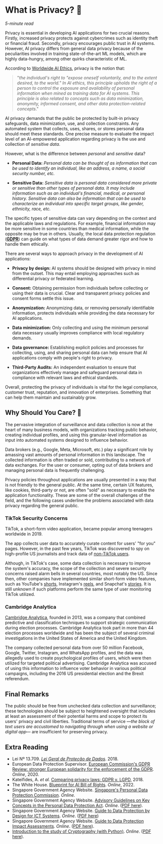 # What is Privacy? 🔎

_5-minute read_

Privacy is essential in developing AI applications for two crucial reasons. Firstly, increased privacy protects against cybercrimes such as identity theft or financial fraud. Secondly, privacy encourages public trust in AI systems. However, AI privacy differs from general data privacy because of the peculiarities involved in training state-of-the-art ML models, which are highly data-hungry, among other quirks characteristic of ML.

According to [Worldwide AI Ethics](https://nkluge-correa.github.io/worldwide_AI-ethics/), privacy is the notion that:

> "_the individual's right to "expose oneself voluntarily, and to the extent desired, to the world." In AI ethics, this principle upholds the right of a person to control the exposure and availability of personal information when mined as training data for AI systems. This principle is also related to concepts such as data minimization, anonymity, informed consent, and other data protection-related concepts_."

AI privacy demands that the public be protected by built-in privacy safeguards, data minimization, use, and collection constraints. Any automated system that collects, uses, shares, or stores personal data should meet these standards. One precise measure to evaluate the impact level of an AI-empowered application regarding privacy is the use and collection of _sensitive data_.

However, what is the difference between _personal_ and _sensitive_ data?

- **Personal Data:** _Personal data can be thought of as information that can be used to identify an individual, like an address, a name, a social security number, etc._

- **Sensitive Data:** _Sensitive data is personal data considered more private or sensitive than other types of personal data. It may include information such as an individual's financial, medical, or personal history. Sensitive data can also be information that can be used to characterize an individual into specific target groups, like gender, ethnicity, race, etc._

The specific types of sensitive data can vary depending on the context and the applicable laws and regulations. For example, financial information may be more sensitive in some countries than medical information, while the opposite may be true in others. Usually, the local data protection regulation ([**GDPR**](https://www.gov.br/cidadania/pt-br/acesso-a-informacao/lgpd)) can guide on what types of data demand greater rigor and how to handle them ethically.

There are several ways to approach privacy in the development of AI applications:

- **Privacy by design:** AI systems should be designed with privacy in mind from the outset. This may entail employing approaches such as differential privacy or federated learning.

- **Consent:** Obtaining permission from individuals before collecting or using their data is crucial. Clear and transparent privacy policies and consent forms settle this issue.

- **Anonymization:** Anonymizing data, or removing personally identifiable information, protects individuals while providing the data necessary for AI applications.

- **Data minimization:** Only collecting and using the minimum personal data necessary usually improves compliance with local regulatory demands.

- **Data governance:** Establishing explicit policies and processes for collecting, using, and sharing personal data can help ensure that AI applications comply with people's right to privacy.

- **Third-Party Audits:** An independent evaluation to ensure that organizations effectively manage and safeguard personal data in compliance with relevant laws and ethical standards.

Overall, protecting the privacy of individuals is vital for the legal compliance, customer trust, reputation, and innovation of enterprises. Something that can help them maintain and sustainably grow.

## Why Should You Care? 🤔

The pervasive integration of surveillance and data collection is now at the heart of many business models, with organizations tracking public behavior, creating individual profiles, and using this granular-level information as input into automated systems designed to influence behavior.

Data brokers (e.g., Google, Meta, Microsoft, etc.) play a significant role by amassing vast amounts of personal information in this landscape. The collected information is often traded or sold, contributing to a network of data exchanges. For the user or consumer, opting out of data brokers and managing personal data is frequently challenging.

Privacy policies throughout applications are usually presented in a way that is not friendly to the general public. At the same time, certain UX features, like cookies, third-party or not, are often "sold" as necessary to enable the application functionality. These are some of the overall challenges of the field, and the following cases underline the problems associated with data privacy regarding the general public.

### TikTok Security Concerns

TikTok, a short-form video application, became popular among teenagers worldwide in 2019.

The app collects user data to accurately curate content for users' "for you" pages. However, in the past few years, TikTok was discovered to spy on high-profile US journalists and track data of [non-TikTok users](https://www.consumerreports.org/electronics-computers/privacy/tiktok-tracks-you-across-the-web-even-if-you-dont-use-app-a4383537813/).

Although, in TikTok's case, some data collection is necessary to improve the system's accuracy, the scope of the collection and severe security concerns raised alarm bells in several countries, most notably the US. Since then, other companies have implemented similar short-form video features, such as YouTube's [shorts](https://www.youtube.com/creators/shorts/), Instagram's [reels](https://about.instagram.com/blog/announcements/introducing-instagram-reels-announcement), and Snapchat's [stories](https://www.snapchat.com/discover). It is still unknown if such platforms perform the same type of user monitoring TikTok utilized.

### Cambridge Analytica

[Cambridge Analytica](https://ieeexplore.ieee.org/document/8436400), founded in 2013, was a company that combined predictive and classification techniques to support strategic communication during election processes. Cambridge Analytica took part in more than 44 election processes worldwide and has been the subject of several criminal investigations in the United States of America and the United Kingdom.

The company collected personal data from over 50 million Facebook, Google, Twitter, Instagram, and WhatsApp profiles, and the data was allegedly used to create psychological profiles of users, which were then utilized for targeted political advertising. Cambridge Analytica was accused of using this information to influence voter behavior in various political campaigns, including the 2016 US presidential election and the Brexit referendum.

## Final Remarks

The public should be free from unchecked data collection and surveillance; these technologies should be subject to heightened oversight that includes at least an assessment of their potential harms and scope to protect its users' privacy and civil liberties. Traditional terms of service —_the block of text users are accustomed to navigating through when using a website or digital app_— are insufficient for preserving privacy.

## Extra Reading

- Lei Nº 13.709. _[Lei Geral de Proteção de Dados](https://lgpd-brazil.info/)_. 2018.
- European Data Protection Supervisor. [European Commission's GDPR Review: stronger European solidarity for the enforcement of the GDPR](https://edps.europa.eu/press-publications/press-news/press-releases/2020/european-commissions-gdpr-review-stronger_en). _Online_, 2020.
- Kateifides, A. _et al._ [Comparing privacy laws: GDPR v. LGPD](https://www.dataguidance.com/sites/default/files/gdpr_v_lgpd_revised_edition.pdf), 2018.
- The White House. [Blueprint for AI Bill of Rights](https://www.whitehouse.gov/ostp/ai-bill-of-rights/#discrimination). _Online_, 2022.
- Singapore Government Agency Website. [Singapore's Personal Data Protection Commission](https://www.pdpc.gov.sg/). _Online._
- Singapore Government Agency Website. [Advisory Guidelines on Key Concepts in the Personal Data Protection Act](https://www.pdpc.gov.sg/guidelines-and-consultation/2020/03/advisory-guidelines-on-key-concepts-in-the-personal-data-protection-act). _Online_. ([PDF here](https://www.pdpc.gov.sg/-/media/Files/PDPC/PDF-Files/Advisory-Guidelines/AG-on-Key-Concepts/Advisory-Guidelines-on-Key-Concepts-in-the-PDPA-17-May-2022.pdf)).
- Singapore Government Agency Website. [Guide to Data Protection by Design for ICT Systems](https://www.pdpc.gov.sg/help-and-resources/2019/05/guide-to-data-protection-by-design-for-ict-systems). _Online_.   ([PDF here](https://www.pdpc.gov.sg/-/media/Files/PDPC/PDF-Files/Other-Guides/Guide-to-Data-Protection-by-Design-for-ICT-Systems-(310519).pdf))
- Singapore Government Agency Website. [Guide to Data Protection Impact Assessments](https://www.pdpc.gov.sg/help-and-resources/2017/11/guide-to-data-protection-impact-assessments). _Online_. ([PDF here](https://www.pdpc.gov.sg/-/media/Files/PDPC/PDF-Files/Other-Guides/DPIA/Guide-to-Data-Protection-Impact-Assessments-14-Sep-2021.pdf)).
- [Introduction to the study of Cryptography (with Python)](https://www.tutorialspoint.com/cryptography_with_python/cryptography_with_python_quick_guide.htm). _Online_. ([PDF here](https://www.tutorialspoint.com/cryptography_with_python/cryptography_with_python_tutorial.pdf)).
